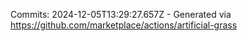 Commits: 2024-12-05T13:29:27.657Z - Generated via https://github.com/marketplace/actions/artificial-grass
<br>
